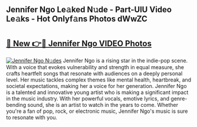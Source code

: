 ## Jennifer Ngo Le𝚊ked N𝚞de - Part-UlU Video Le𝚊ks - Hot Onlyf𝚊ns Photos dWwZC

# <h2><a href="http://ab89999.deff.icu/?id=Jennifer+Ngo">🔗 New 👉🔴 Jennifer Ngo VIDEO Photos</a></h2>

[![Jennifer Ngo N𝚞des](https://i.imgur.com/rIISA9y.gif)](http://ab89999.deff.icu/?id=Jennifer+Ngo)
Jennifer Ngo is a rising star in the indie-pop scene. With a voice that evokes vulnerability and strength in equal measure, she crafts heartfelt songs that resonate with audiences on a deeply personal level. Her music tackles complex themes like mental health, heartbreak, and societal expectations, making her a voice for her generation. Jennifer Ngo is a talented and innovative young artist who is making a significant impact in the music industry. With her powerful vocals, emotive lyrics, and genre-bending sound, she is an artist to watch in the years to come. Whether you're a fan of pop, rock, or electronic music, Jennifer Ngo's music is sure to resonate with you.
